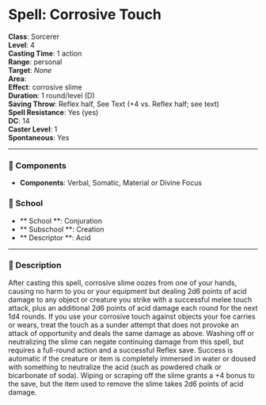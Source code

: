 
# Spell: Corrosive Touch
**Class**: Sorcerer  
**Level**: 4  
**Casting Time**: 1 action  
**Range**: personal  
**Target**: _None_  
**Area**:   
**Effect**: corrosive slime  
**Duration**: 1 round/level (D)  
**Saving Throw**: Reflex half, See Text (+4 vs. Reflex half; see text)  
**Spell Resistance**: Yes (yes)  
**DC**: 14  
**Caster Level**: 1  
**Spontaneous**: Yes

---

### 🔮 Components
- **Components**: Verbal, Somatic, Material or Divine Focus

### 🏫 School
- ** School **: Conjuration
- ** Subschool **: Creation
- ** Descriptor **: Acid
---

### 📜 Description
After casting this spell, corrosive slime oozes from one of your hands, causing no harm to you or your equipment but dealing 2d6 points of acid damage to any object or creature you strike with a successful melee touch attack, plus an additional 2d6 points of acid damage each round for the next 1d4 rounds. If you use your corrosive touch against objects your foe carries or wears, treat the touch as a sunder attempt that does not provoke an attack of opportunity and deals the same damage as above. Washing off or neutralizing the slime can negate continuing damage from this spell, but requires a full-round action and a successful Reflex save. Success is automatic if the creature or item is completely immersed in water or doused with something to neutralize the acid (such as powdered chalk or bicarbonate of soda). Wiping or scraping off the slime grants a +4 bonus to the save, but the item used to remove the slime takes 2d6 points of acid damage.
